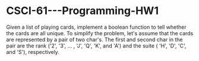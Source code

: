 # CSCI-61---Programming-HW1
Given a list of playing cards, implement a boolean function to tell whether the cards are all unique. To simplify the problem, let's assume that the cards are represented by a pair of two char's. The first and second char in the pair are the rank ('2', '3', ... , 'J', 'Q', 'K', and 'A') and the suite ( 'H', 'D', 'C', and 'S'), respectively.
